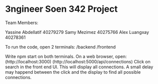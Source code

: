 # 3ngineer Soen 342 Project
Team Members: 

Yassine Abdellatif 40279279
Samy Mezimez 40275766
Alex Luangxay 40278361


To run the code, open 2 terminals:
/backend
/frontend

Write npm start on both terminals.
On a web browser, open:
(http://localhost:3000)
(http://localhost:5000/api/connections)
Click on search in the front end UI. This will display all connections.
A small delay may happend between the click and the display to find all possible connections.

